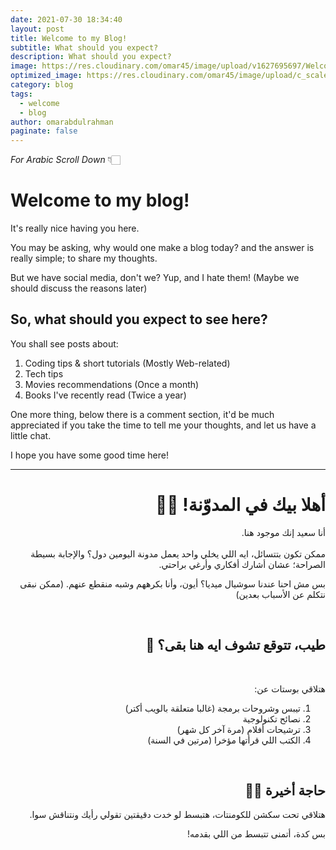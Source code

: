 ```yaml
---
date: 2021-07-30 18:34:40
layout: post
title: Welcome to my Blog!
subtitle: What should you expect?
description: What should you expect?
image: https://res.cloudinary.com/omar45/image/upload/v1627695697/Welcome.png
optimized_image: https://res.cloudinary.com/omar45/image/upload/c_scale,w_380/v1627695697/Welcome.png
category: blog
tags:
  - welcome
  - blog
author: omarabdulrahman
paginate: false
---
```


_For Arabic Scroll Down_ 👇🏻

# Welcome to my blog!

It's really nice having you here.

You may be asking, why would one make a blog today? and the answer is really simple; to share my thoughts.

But we have social media, don't we? Yup, and I hate them! (Maybe we should discuss the reasons later)

## So, what should you expect to see here?

You shall see posts about:

1. Coding tips & short tutorials (Mostly Web-related)
2. Tech tips
3. Movies recommendations (Once a month)
4. Books I've recently read (Twice a year)

One more thing, below there is a comment section, it'd be much appreciated if you take the time to tell me your thoughts, and let us have a little chat.

I hope you have some good time here!

---

<div dir='rtl'>
<h1> أهلا بيك في المدوّنة! 👋🏻 </h1>

<p>
أنا سعيد إنك موجود هنا.
<br>
<br>
ممكن تكون بتتسائل، ايه اللي يخلي واحد يعمل مدونة اليومين دول؟ والإجابة بسيطة الصراحة؛ عشان أشارك أفكاري وأرغي براحتي.
</p>
<p>
بس مش احنا عندنا سوشيال ميديا؟ أيون، وأنا بكرههم وشبه منقطع عنهم. (ممكن نبقى نتكلم عن الأسباب بعدين)
</p>

<br>
<h2> طيب، تتوقع تشوف ايه هنا بقى؟ 🌟 </h2>
<br>

<p>
هتلاقي بوستات عن:
</p>

<ol>
<li>
تيبس وشروحات برمجة (غالبا متعلقة بالويب أكتر)
</li>
<li>
نصائح تكنولوجية
</li>
<li>
ترشيحات أفلام (مرة آخر كل شهر)
</li>
<li>
الكتب اللي قرأتها مؤخرا (مرتين في السنة)
</li>
</ol>

<br>
<h2> حاجة أخيرة 🤙🏻 </h2>
<p>
هتلاقي تحت سكشن للكومنتات، هتبسط لو خدت دقيقتين تقولي رأيك ونتناقش سوا.
</p>
<p>
بس كدة، أتمنى تتبسط من اللي بقدمه!
</p>
</div>
